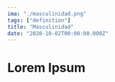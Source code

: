 ```yaml
---
ima: "./masculinidad.png"
tags: ["definition"]
title: "Masculinidad"
date: "2020-10-02T00:00:00.000Z"
---
```

# Lorem Ipsum
